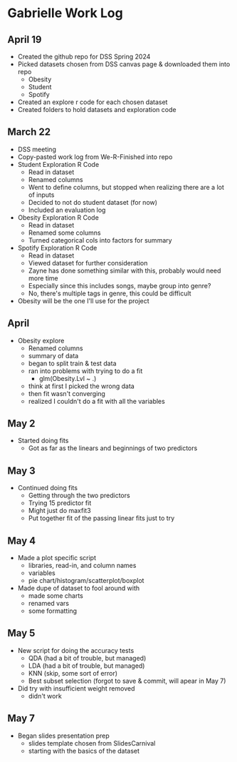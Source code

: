 # Gabrielle Work Log

## April 19
- Created the github repo for DSS Spring 2024
- Picked datasets chosen from DSS canvas page & downloaded them into repo
	- Obesity
	- Student
	- Spotify
- Created an explore r code for each chosen dataset
- Created folders to hold datasets and exploration code

## March 22
- DSS meeting
- Copy-pasted work log from We-R-Finished into repo
- Student Exploration R Code
	- Read in dataset
	- Renamed columns
	- Went to define columns, but stopped when realizing there are a lot of inputs
	- Decided to not do student dataset (for now)
	- Included an evaluation log 
- Obesity Exploration R Code
	- Read in dataset
	- Renamed some columns
	- Turned categorical cols into factors for summary
- Spotify Exploration R Code
	- Read in dataset
	- Viewed dataset for further consideration
	- Zayne has done something similar with this, probably would need more time
	- Especially since this includes songs, maybe group into genre?
	- No, there's multiple tags in genre, this could be difficult
- Obesity will be the one I'll use for the project

## April
- Obesity explore
	- Renamed columns
	- summary of data
	- began to split train & test data
	- ran into problems with trying to do a fit
		- glm(Obesity.Lvl ~ .)
	- think at first I picked the wrong data
	- then fit wasn't converging
	- realized I couldn't do a fit with all the variables

## May 2
- Started doing fits
	- Got as far as the linears and beginnings of two predictors

## May 3
- Continued doing fits
	- Getting through the two predictors
	- Trying 15 predictor fit
	- Might just do maxfit3
	- Put together fit of the passing linear fits just to try

## May 4
- Made a plot specific script
	- libraries, read-in, and column names
	- variables
	- pie chart/histogram/scatterplot/boxplot
- Made dupe of dataset to fool around with
	- made some charts
	- renamed vars
	- some formatting

## May 5
- New script for doing the accuracy tests
	- QDA (had a bit of trouble, but managed)
	- LDA (had a bit of trouble, but managed)
	- KNN (skip, some sort of error)
	- Best subset selection (forgot to save & commit, will apear in May 7)
- Did try with insufficient weight removed
	- didn't work

## May 7
- Began slides presentation prep
	- slides template chosen from SlidesCarnival
	- starting with the basics of the dataset